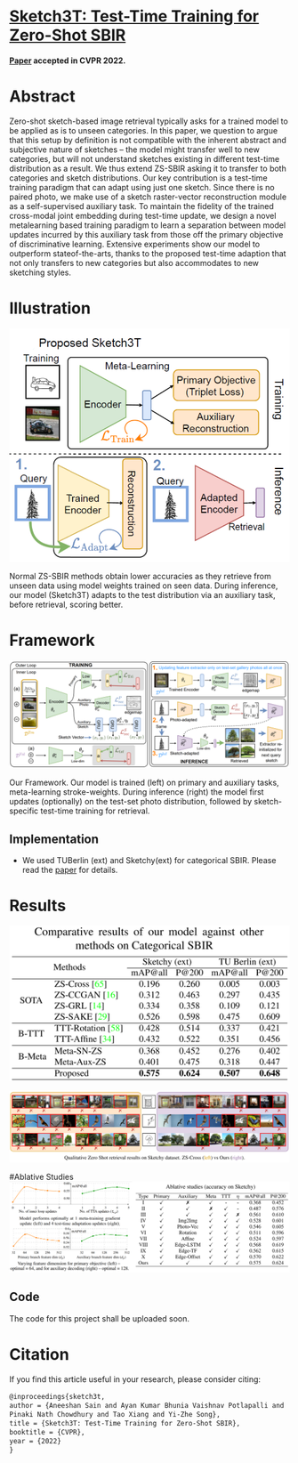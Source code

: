 # [Sketch3T: Test-Time Training for Zero-Shot SBIR](https://aneeshan95.github.io/Sketch3T/)
#### [Paper](https://arxiv.org/pdf/2203.14691/pdf) accepted in CVPR 2022. 

# Abstract
Zero-shot sketch-based image retrieval typically asks for a trained model to be applied as is to unseen categories. In this paper, we question to argue that this setup by definition is not compatible with the inherent abstract and subjective nature of sketches – the model might transfer well to new categories, but will not understand sketches existing in different test-time distribution as a result. We thus extend ZS-SBIR asking it to transfer to both categories and sketch distributions. Our key contribution is a test-time training paradigm that can adapt using just one sketch. Since there is no paired photo, we make use of a sketch raster-vector reconstruction module as a self-supervised auxiliary task. To maintain the fidelity of the trained cross-modal joint embedding during test-time update, we design a novel metalearning based training paradigm to learn a separation between model updates incurred by this auxiliary task from those off the primary objective of discriminative learning. Extensive experiments show our model to outperform stateof-the-arts, thanks to the proposed test-time adaption that not only transfers to new categories but also accommodates to new sketching styles.

# Illustration
![](./Images/opening.png)

Normal ZS-SBIR methods obtain lower accuracies as they retrieve from unseen data using model weights trained on seen data. During inference, our model (Sketch3T) adapts to the test distribution via an auxiliary task, before retrieval, scoring better.
 
# Framework
![](./Images/framework.png)

Our Framework. Our model is trained (left) on primary and auxiliary tasks, meta-learning stroke-weights. During inference (right) the model first updates (optionally) on the test-set photo distribution, followed by sketch-specific test-time training for retrieval.

## Implementation
* We used TUBerlin (ext) and Sketchy(ext) for categorical SBIR. Please read the [paper](https://arxiv.org/pdf/2203.14691/pdf) for details.

# Results
![](./Images/experiments.png)

![](./Images/retrieval.png)

#Ablative Studies
![](./Images/ablative_study.png)

## Code 
The code for this project shall be uploaded soon.

# Citation
If you find this article useful in your research, please consider citing:

```
@inproceedings{sketch3t,
author = {Aneeshan Sain and Ayan Kumar Bhunia Vaishnav Potlapalli and Pinaki Nath Chowdhury and Tao Xiang and Yi-Zhe Song},
title = {Sketch3T: Test-Time Training for Zero-Shot SBIR},
booktitle = {CVPR},
year = {2022}
}
```
